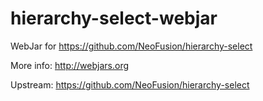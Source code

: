 # hierarchy-select-webjar

WebJar for https://github.com/NeoFusion/hierarchy-select

More info: http://webjars.org

Upstream: https://github.com/NeoFusion/hierarchy-select

